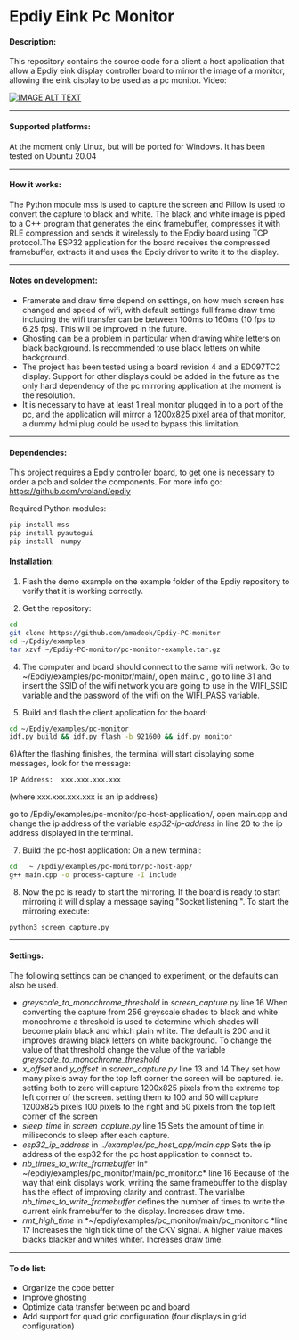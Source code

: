 
# Epdiy Eink Pc Monitor 

#### Description:
This repository contains the source code for a client a host application that allow a Epdiy eink display controller board to mirror the image of a monitor, allowing the eink display to be used as a pc monitor.
Video:

[![IMAGE ALT TEXT](http://img.youtube.com/vi/bzk12na2mWg/0.jpg)](http://www.youtube.com/watch?v=bzk12na2mWg "Video Title")

------------


#### Supported platforms:
At the moment only Linux, but will be ported for Windows. It has been tested on Ubuntu 20.04

------------


#### How it works:
The Python module mss is used to capture the screen and Pillow is used to convert the capture to black and white. The black and white image is piped to a C++ program that generates the eink framebuffer, compresses it with RLE compression and sends it wirelessly to the Epdiy board using TCP protocol.The ESP32 application for the board receives the compressed framebuffer, extracts it and uses the Epdiy driver to write it to the display. 

------------


#### Notes on development:
- Framerate and draw time depend on settings, on how much screen has changed and speed of wifi,  with default settings full frame draw time including the wifi transfer can be between 100ms to 160ms (10 fps to 6.25 fps). This will be improved in the future.
- Ghosting can be a problem in particular when drawing white letters on black background. Is recommended to use black letters on white background.
- The project has been tested using a board revision 4 and a ED097TC2 display. Support for other displays could be added in the future as the only hard dependency of the pc mirroring application at the moment is the resolution.
- It is necessary to have at least 1 real monitor plugged in to a port of the pc, and the application will mirror a 1200x825 pixel area of that monitor, a dummy hdmi plug could be used to bypass this limitation.

------------
#### Dependencies:
This project requires a Epdiy controller board, to get one is necessary to order a pcb and solder the components. For more info go: https://github.com/vroland/epdiy

Required Python modules:
```bash
pip install mss
pip install pyautogui
pip install  numpy
```

#### Installation:

1) Flash the demo example on the example folder of the Epdiy repository to verify that it is working correctly.

3)  Get the repository:
```bash
cd
git clone https://github.com/amadeok/Epdiy-PC-monitor
cd ~/Epdiy/examples 
tar xzvf ~/Epdiy-PC-monitor/pc-monitor-example.tar.gz
```

4) The computer and board should connect to the same wifi network. Go to      ~/Epdiy/examples/pc-monitor/main/, open main.c , go to line 31  and insert the SSID of the wifi network you are going to use in the WIFI_SSID variable  and the password of the wifi on the WIFI_PASS variable.

5) Build  and flash the client application for the board:
```bash
cd ~/Epdiy/examples/pc-monitor
idf.py build && idf.py flash -b 921600 && idf.py monitor
```

6)After the flashing finishes, the terminal will start displaying some messages, look for the message:
```bash
IP Address:  xxx.xxx.xxx.xxx
```

(where xxx.xxx.xxx.xxx is an ip address)

go to /Epdiy/examples/pc-monitor/pc-host-application/, open main.cpp and change the ip address of the variable *esp32-ip-address*  in line 20 to the ip address displayed in the terminal.

7) Build the pc-host application:
On a new terminal:
```bash
cd   ~ /Epdiy/examples/pc-monitor/pc-host-app/ 
g++ main.cpp -o process-capture -I include

```
8) Now the pc is ready to start the mirroring. If the board is ready to start mirroring it will display a message saying "Socket listening ".
To start the mirroring execute:
```bash
python3 screen_capture.py

```
------------


#### Settings:
The following settings can be changed to experiment, or the defaults can also be used. 
- *greyscale_to_monochrome_threshold*  in *screen_capture.py* line 16
When converting the capture from 256 greyscale shades to black and white monochrome a threshold is used to determine which shades will become plain black and which plain white. The default is 200 and it improves drawing black letters on white background. To change the value of that threshold change the value of the variable *greyscale_to_monochrome_threshold* 
- *x_offset* and *y_offset* in *screen_capture.py* line 13 and 14
They set how many pixels away for the top left corner the screen will be captured. ie. setting both to zero will capture 1200x825 pixels from the extreme top left corner of the screen. setting them to 100 and 50 will capture 1200x825 pixels 100 pixels to the right and 50 pixels from the top left corner of the screen
- *sleep_time* in  *screen_capture.py* line 15
Sets the amount of time in miliseconds to sleep after each capture.
- *esp32_ip_address* in *../examples/pc_host_app/main.cpp*
Sets the ip address of the esp32 for the pc host application to connect to.
- *nb_times_to_write_framebuffer*  in* ~/epdiy/examples/pc_monitor/main/pc_monitor.c* line 16
Because of the way that eink displays work, writing the same framebuffer to the display has the effect of improving clarity and contrast. The varialbe *nb_times_to_write_framebuffer* defines the number of times to write the current eink framebuffer to the display. Increases draw time.
- *rmt_high_time* in *~/epdiy/examples/pc_monitor/main/pc_monitor.c *line 17
Increases the high tick time of the CKV signal. A higher value makes blacks blacker and whites whiter. Increases draw time.

------------


#### To do list:
- Organize the code better
- Improve ghosting
- Optimize data transfer between pc and board
- Add support for quad grid configuration (four displays in grid configuration)


